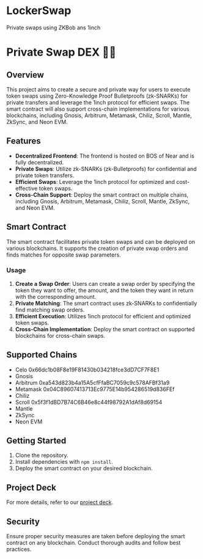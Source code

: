 # LockerSwap
Private swaps using ZKBob ans 1inch

# Private Swap DEX 🔄🔐

## Overview

This project aims to create a secure and private way for users to execute token swaps using Zero-Knowledge Proof Bulletproofs (zk-SNARKs) for private transfers and leverage the 1inch protocol for efficient swaps. The smart contract will also support cross-chain implementations for various blockchains, including Gnosis, Arbitrum, Metamask, Chiliz, Scroll, Mantle, ZkSync, and Neon EVM.

## Features

- **Decentralized Frontend**: The frontend is hosted on BOS of Near and is fully decentralized.
- **Private Swaps**: Utilize zk-SNARKs (zk-Bulletproofs) for confidential and private token transfers.
- **Efficient Swaps**: Leverage the 1inch protocol for optimized and cost-effective token swaps.
- **Cross-Chain Support**: Deploy the smart contract on multiple chains, including Gnosis, Arbitrum, Metamask, Chiliz, Scroll, Mantle, ZkSync, and Neon EVM.

## Smart Contract

The smart contract facilitates private token swaps and can be deployed on various blockchains. It supports the creation of private swap orders and finds matches for opposite swap parameters.

### Usage

1. **Create a Swap Order**: Users can create a swap order by specifying the token they want to offer, the amount, and the token they want in return with the corresponding amount.
2. **Private Matching**: The smart contract uses zk-SNARKs to confidentially find matching swap orders.
3. **Efficient Execution**: Utilizes 1inch protocol for efficient and optimized token swaps.
4. **Cross-Chain Implementation**: Deploy the smart contract on supported blockchains for cross-chain swaps.

## Supported Chains

- Celo 0x66dc1b08F8e19F81430b034218fce3dD7CF7F8E1
- Gnosis
- Arbitrum 0xa543d823b4a15A5cfFfaBC7059c9c578AFBf31a9
- Metamask 0x04C89607413713Ec9775E14b954286519d836FEf
- Chiliz
- Scroll 0x5f3f1dBD7B74C6B46e8c44f98792A1dAf8d69154
- Mantle
- ZkSync
- Neon EVM

## Getting Started

1. Clone the repository.
2. Install dependencies with `npm install`.
3. Deploy the smart contract on your desired blockchain.

## Project Deck

For more details, refer to our [project deck](LockerSwap_Deck.pdf).

## Security

Ensure proper security measures are taken before deploying the smart contract on any blockchain. Conduct thorough audits and follow best practices.




